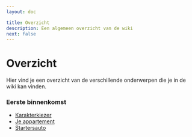 ```yaml
---
layout: doc

title: Overzicht
description: Een algemeen overzicht van de wiki
next: false
---
```


# Overzicht

Hier vind je een overzicht van de verschillende onderwerpen die je in de wiki kan vinden.

### Eerste binnenkomst
- [Karakterkiezer](/karakterkiezer.md)
- [Je appartement](/appartement.md)
- [Startersauto](/startersauto.md)